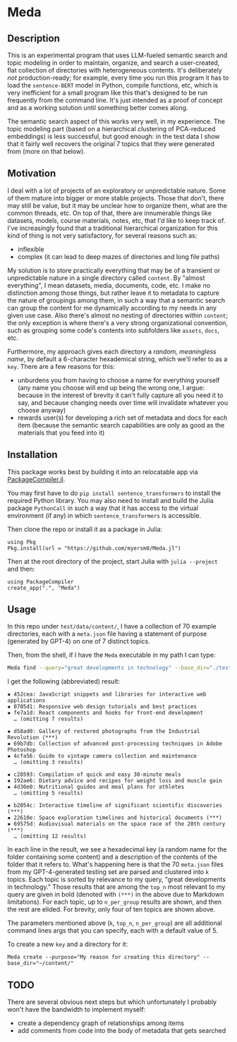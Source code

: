 
# Meda

## Description
This is an experimental program that uses LLM-fueled semantic search and topic modeling in order to maintain, organize, and search a user-created, flat collection of directories with heterogeneous contents. It's deliberately _not_ production-ready; for example, every time you run this program it has to load the `sentence-BERT` model in Python, compile functions, etc, which is very inefficient for a small program like this that's designed to be run frequently from the command line. It's just intended as a proof of concept and as a working solution until something better comes along.

The semantic search aspect of this works very well, in my experience. The topic modeling part (based on a hierarchical clustering of PCA-reduced embeddings) is less successful, but good enough: in the test data I show that it fairly well recovers the original 7 topics that they were generated from (more on that below).

## Motivation
I deal with a lot of projects of an exploratory or unpredictable nature. Some of them mature into bigger or more stable projects. Those that don't, there may still be value, but it may be unclear how to organize them, what are the common threads, etc. On top of that, there are innumerable things like datasets, models, course materials, notes, etc, that I'd like to keep track of. I've increasingly found that a traditional hierarchical organization for this kind of thing is not very satisfactory, for several reasons such as:
- inflexible
- complex (it can lead to deep mazes of directories and long file paths)

My solution is to store practically everything that may be of a transient or unpredictable nature in a single directory called `content`. By "almost everything", I mean datasets, media, documents, code, etc. I make no distinction among those things, but rather leave it to metadata to capture the nature of groupings among them, in such a way that a semantic search can group the content for me dynamically according to my needs in any given use case. Also there's almost no nesting of directories within `content`; the only exception is where there's a very strong organizational convention, such as grouping some code's contents into subfolders like `assets`, `docs`, etc.

Furthermore, my approach gives each directory a _random, meaningless name_, by default a 6-character hexademical string, which we'll refer to as a `key`. There are a few reasons for this:
- unburdens you from having to choose a name for everything yourself (any name you choose will end up being the wrong one, I argue: because in the interest of brevity it can't fully capture all you need it to say, and because changing needs over time will invalidate whatever you choose anyway)
- rewards user(s) for developing a rich set of metadata and docs for each item (because the semantic search capabilities are only as good as the materials that you feed into it)

## Installation
This package works best by building it into an relocatable app via [PackageCompiler.jl](https://julialang.github.io/PackageCompiler.jl/stable/apps.html#Creating-an-app).

You may first have to do `pip install sentence_transformers` to install the required Python library. You may also need to install and build the Julia package `PythonCall` in such a way that it has access to the virtual environment (if any) in which `sentence_transformers` is accessible.

Then clone the repo or install it as a package in Julia:
```
using Pkg
Pkg.install(url = "https://github.com/myersm0/Meda.jl")
```

Then at the root directory of the project, start Julia with `julia --project` and then:
```
using PackageCompiler
create_app(".", "Meda")
```

## Usage
In this repo under `test/data/content/`, I have a collection of 70 example directories, each with a `meta.json` file having a statement of purpose (generated by GPT-4) on one of 7 distinct topics.

Then, from the shell, if I have the `Meda` executable in my path I can type:
```bash
Meda find --query="great developments in technology" --base_dir="./test/data/content/"
```

I get the following (abbreviated) result:
```
▪ 452cea: JavaScript snippets and libraries for interactive web applications
▪ 0705d1: Responsive web design tutorials and best practices
▪ fe7a1d: React components and hooks for front-end development
  … (omitting 7 results)

▪ d58ad0: Gallery of restored photographs from the Industrial Revolution (***)
▪ 69b7db: Collection of advanced post-processing techniques in Adobe Photoshop
▪ 4cfa56: Guide to vintage camera collection and maintenance
  … (omitting 3 results)

▪ c28593: Compilation of quick and easy 30-minute meals
▪ 192ae6: Dietary advice and recipes for weight loss and muscle gain
▪ 4d30e0: Nutritional guides and meal plans for athletes
  … (omitting 5 results)

▪ b2054c: Interactive timeline of significant scientific discoveries (***)
▪ 22610e: Space exploration timelines and historical documents (***)
▪ 69575d: Audiovisual materials on the space race of the 20th century (***)
  … (omitting 12 results)
```

In each line in the result, we see a hexadecimal key (a random name for the folder containing some content) and a description of the contents of the folder that it refers to. What's happening here is that the 70 `meta.json` files from my GPT-4-generated testing set are parsed and clustered into `k` topics. Each topic is sorted by relevance to my query, "great developments in technology." Those results that are among the `top_n` most relevant to my query are given in bold (denoted with `(***)` in the above due to Markdown limitations). For each topic, up to `n_per_group` results are shown, and then the rest are elided. For brevity, only four of ten topics are shown above.

The parameters mentioned above (`k`, `top_n`, `n_per_group`) are all additional command lines args that you can specify, each with a default value of 5.

To create a new `key` and a directory for it:
```
Meda create --purpose="My reason for creating this directory" --base_dir="~/content/"
```

## TODO
There are several obvious next steps but which unfortunately I probably won't have the bandwidth to implement myself:
- create a dependency graph of relationships among items
- add comments from code into the body of metadata that gets searched
